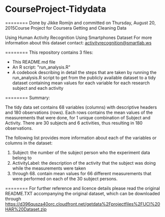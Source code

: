 # CourseProject-Tidydata

========
Done by Jikke Romijn and committed on Thursday, August 20, 2015Course Project for Coursera Getting and Cleaning Data

Using Human Activity Recognition Using Smartphones Dataset
For more information about this dataset contact: activityrecognition@smartlab.ws

========
This repository contains 3 files:
- This README.md file
- An R script: "run_analysis.R"
- A codebook describing in detail the steps that are taken by running the run_analysis.R script to get from the publicly available dataset to a tidy dataset containing mean values for each variable for each research subject and each activity

========
Summary:

The tidy data set contains 68 variables (columns) with descriptive headers and 180 observations (rows).
Each rows contains the mean values of the measurements that were done, for 1 unique combination of Subject and Activity.
There are 30 subjects and 6 activities, thus resulting in 180 observations.

The following list provides more information about each of the variables or columns in the dataset:

1. Subject: the number of the subject person who the experiment data belong to
2. ActivityLabel: the description of the activity that the subject was doing while the measurements were taken
3. through 68. contain mean values for 66 different measurements that were performed on each of the 30 subject persons.

========
For further reference and licence details please read the original README.TXT accompanying the original dataset, which can be downloaded through https://d396qusza40orc.cloudfront.net/getdata%2Fprojectfiles%2FUCI%20HAR%20Dataset.zip

